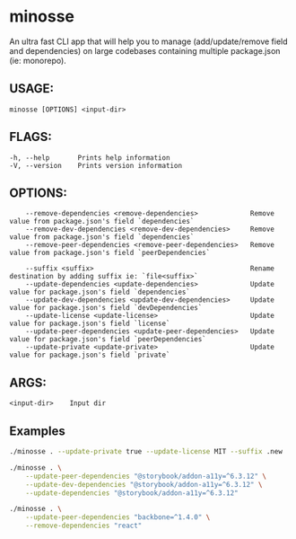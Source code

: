 # minosse
An ultra fast CLI app that will help you to manage (add/update/remove field and dependencies) on large codebases containing multiple package.json (ie: monorepo).

## USAGE:
    minosse [OPTIONS] <input-dir>

## FLAGS:
    -h, --help       Prints help information
    -V, --version    Prints version information

## OPTIONS:
        --remove-dependencies <remove-dependencies>             Remove value from package.json's field `dependencies`
        --remove-dev-dependencies <remove-dev-dependencies>     Remove value from package.json's field `dependencies`
        --remove-peer-dependencies <remove-peer-dependencies>   Remove value from package.json's field `peerDependencies`

        --suffix <suffix>                                       Rename destination by adding suffix ie: `file<suffix>`
        --update-dependencies <update-dependencies>             Update value for package.json's field `dependencies`
        --update-dev-dependencies <update-dev-dependencies>     Update value for package.json's field `devDependencies`
        --update-license <update-license>                       Update value for package.json's field `license`
        --update-peer-dependencies <update-peer-dependencies>   Update value for package.json's field `peerDependencies`
        --update-private <update-private>                       Update value for package.json's field `private`

## ARGS:
    <input-dir>    Input dir

## Examples

```bash
./minosse . --update-private true --update-license MIT --suffix .new
```

```bash
./minosse . \
    --update-peer-dependencies "@storybook/addon-a11y=^6.3.12" \
    --update-dev-dependencies "@storybook/addon-a11y=^6.3.12" \
    --update-dependencies "@storybook/addon-a11y=^6.3.12"
```

```bash
./minosse . \
    --update-peer-dependencies "backbone=^1.4.0" \
    --remove-dependencies "react"
```
